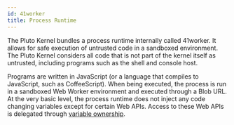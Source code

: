 ```yaml
---
id: 41worker
title: Process Runtime
---
```


The Pluto Kernel bundles a process runtime internally called 41worker.
It allows for safe execution of untrusted code in a sandboxed environment.
The Pluto Kernel considers all code that is not part of the kernel itself as untrusted, including programs such as the shell and console host.

Programs are written in JavaScript (or a language that compiles to JavaScript, such as CoffeeScript). When being executed, the process is run in a sandboxed Web Worker environment and executed through a Blob URL.
At the very basic level, the process runtime does not inject any code changing variables except for certain Web APIs.
Access to these Web APIs is delegated through [variable ownership](#).
